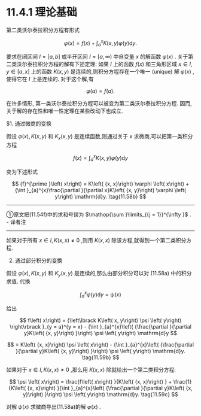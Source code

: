 # 11.4.1 理论基础

第二类沃尔泰拉积分方程有形式

$$
\varphi \left( x\right)  = f\left( x\right)  + {\int }_{a}^{x}K\left( {x, y}\right) \varphi \left( y\right) \mathrm{d}y. \tag{11.56}
$$

要求在闭区间 $I = \left\lbrack  {a, b}\right\rbrack$ 或半开区间 $I = \lbrack a,\infty )$ 中自变量 $x$ 的解函数 $\varphi \left( x\right)$ . 关于第二类沃尔泰拉积分方程的解有下述定理: 如果 $I$ 上的函数 $f\left( x\right)$ 和三角形区域 $x \in  I, y \in  \left\lbrack  {a, x}\right\rbrack$ 上的函数 $K\left( {x, y}\right)$ 是连续的,则积分方程存在一个唯一 (unique) 解 $\varphi \left( x\right)$ ,使得它在 $I$ 上是连续的. 对于这个解,有

$$
\varphi \left( a\right)  = f\left( a\right) . \tag{11.57}
$$

在许多情形, 第一类沃尔泰拉积分方程可以被变为第二类沃尔泰拉积分方程. 因而, 关于解的存在性和唯一性定理在某些改动下也成立.

$1. 通过微商的变换

假设 $\varphi \left( x\right) , K\left( {x, y}\right)$ 和 ${K}_{x}\left( {x, y}\right)$ 是连续函数,则通过关于 $x$ 求微商,可以把第一类积分方程

$$
f\left( x\right)  = {\int }_{a}^{x}K\left( {x, y}\right) \varphi \left( y\right) \mathrm{d}y \tag{11.58a}
$$

变为下述形式

$$
{f}^{\prime }\left( x\right)  = K\left( {x, x}\right) \varphi \left( x\right)  + {\int }_{a}^{x}\frac{\partial }{\partial x}K\left( {x, y}\right) \varphi \left( y\right) \mathrm{d}y. \tag{11.58b}
$$

---

①原文把(11.54f)中的求和号误为 $\mathop{\sum }\limits_{{j = 1}}^{\infty }$ . - 译者注

---

如果对于所有 $x \in  I, K\left( {x, x}\right)  \neq  0$ ,则用 $K\left( {x, x}\right)$ 除该方程,就得到一个第二类积分方程.

2. 通过部分积分的变换

假设 $\varphi \left( x\right) , K\left( {x, y}\right)$ 和 ${K}_{y}\left( {x, y}\right)$ 是连续的,那么由部分积分可以对 (11.58a) 中的积分求值. 代换

$$
{\int }_{a}^{x}\varphi \left( y\right) \mathrm{d}y = \psi \left( x\right)  \tag{11.59a}
$$

给出

$$
f\left( x\right)  = {\left\lbrack  K\left( x, y\right) \psi \left( y\right) \right\rbrack  }_{y = a}^{y = x} - {\int }_{a}^{x}\left( {\frac{\partial }{\partial y}K\left( {x, y}\right) }\right) \psi \left( y\right) \mathrm{d}y
$$

$$
= K\left( {x, x}\right) \psi \left( x\right)  - {\int }_{a}^{x}\left( {\frac{\partial }{\partial y}K\left( {x, y}\right) }\right) \psi \left( y\right) \mathrm{d}y. \tag{11.59b}
$$

如果对于 $x \in  I, K\left( {x, x}\right)  \neq  0$ ,那么用 $K\left( {x, x}\right)$ 除就给出一个第二类积分方程:

$$
\psi \left( x\right)  = \frac{f\left( x\right) }{K\left( {x, x}\right) } + \frac{1}{K\left( {x, x}\right) }{\int }_{a}^{x}\left( {\frac{\partial }{\partial y}K\left( {x, y}\right) }\right) \psi \left( y\right) \mathrm{d}y. \tag{11.59c}
$$

对解 $\psi \left( x\right)$ 求微商导出(11.58a)的解 $\varphi \left( x\right)$ .

